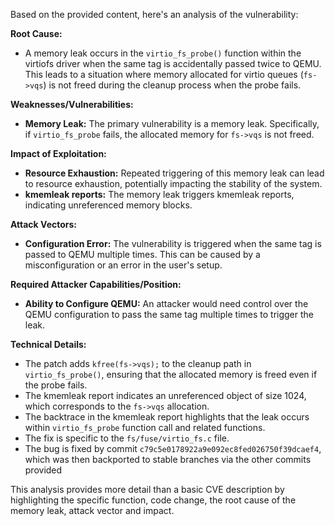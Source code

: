 Based on the provided content, here's an analysis of the vulnerability:

**Root Cause:**

- A memory leak occurs in the `virtio_fs_probe()` function within the virtiofs driver when the same tag is accidentally passed twice to QEMU. This leads to a situation where memory allocated for virtio queues (`fs->vqs`) is not freed during the cleanup process when the probe fails.

**Weaknesses/Vulnerabilities:**

- **Memory Leak:** The primary vulnerability is a memory leak. Specifically, if `virtio_fs_probe` fails, the allocated memory for `fs->vqs` is not freed.

**Impact of Exploitation:**

- **Resource Exhaustion:** Repeated triggering of this memory leak can lead to resource exhaustion, potentially impacting the stability of the system.
- **kmemleak reports:** The memory leak triggers kmemleak reports, indicating unreferenced memory blocks.

**Attack Vectors:**

- **Configuration Error:** The vulnerability is triggered when the same tag is passed to QEMU multiple times. This can be caused by a misconfiguration or an error in the user's setup.

**Required Attacker Capabilities/Position:**

- **Ability to Configure QEMU:** An attacker would need control over the QEMU configuration to pass the same tag multiple times to trigger the leak.

**Technical Details:**

- The patch adds `kfree(fs->vqs);` to the cleanup path in `virtio_fs_probe()`, ensuring that the allocated memory is freed even if the probe fails.
- The kmemleak report indicates an unreferenced object of size 1024, which corresponds to the `fs->vqs` allocation.
- The backtrace in the kmemleak report highlights that the leak occurs within `virtio_fs_probe` function call and related functions.
- The fix is specific to the `fs/fuse/virtio_fs.c` file.
- The bug is fixed by commit `c79c5e0178922a9e092ec8fed026750f39dcaef4`, which was then backported to stable branches via the other commits provided

This analysis provides more detail than a basic CVE description by highlighting the specific function, code change, the root cause of the memory leak, attack vector and impact.